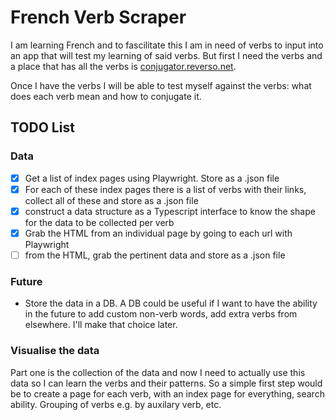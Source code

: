 # French Verb Scraper

I am learning French and to fascilitate this I am in need of verbs to input into an app that will test my learning of said verbs. But first I need the verbs and a place that has all the verbs is [conjugator.reverso.net](https://conjugator.reverso.net/).

Once I have the verbs I will be able to test myself against the verbs: what does each verb mean and how to conjugate it.

## TODO List

### Data

- [x] Get a list of index pages using Playwright. Store as a .json file
- [x] For each of these index pages there is a list of verbs with their links, collect all of these and store as a .json file
- [x] construct a data structure as a Typescript interface to know the shape for the data to be collected per verb
- [x] Grab the HTML from an individual page by going to each url with Playwright
- [ ] from the HTML, grab the pertinent data and store as a .json file

### Future

- Store the data in a DB. A DB could be useful if I want to have the ability in the future to add custom non-verb words, add extra verbs from elsewhere. I'll make that choice later.

### Visualise the data

Part one is the collection of the data and now I need to actually use this data so I can learn the verbs and their patterns. So a simple first step would be to create a page for each verb, with an index page for everything, search ability. Grouping of verbs e.g. by auxilary verb, etc.
